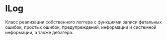 # ILog
Класс реализации собственного логгера с функциями записи фатальных ошибок, простых ошибок, предупреждений, информации и системной информации, а также дебагера.
